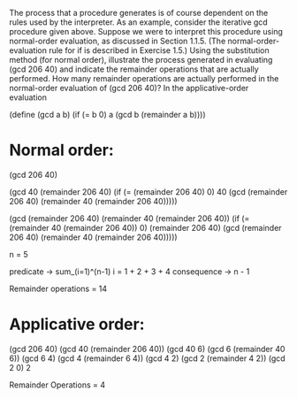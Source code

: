 The process that a procedure generates is
of course dependent on the rules used by the interpreter.
As an example, consider the iterative gcd procedure given
above. Suppose we were to interpret this procedure using
normal-order evaluation, as discussed in Section 1.1.5. (The
normal-order-evaluation rule for if is described in Exercise
1.5.) Using the substitution method (for normal order),
illustrate the process generated in evaluating (gcd 206 40) and
indicate the remainder operations that are actually performed.
How many remainder operations are actually performed
in the normal-order evaluation of (gcd 206 40)?
In the applicative-order evaluation

(define (gcd a b)
  (if (= b 0)
  a
  (gcd b (remainder a b))))

# Normal order:

(gcd 206 40)

(gcd 40 (remainder 206 40)
  (if (= (remainder 206 40) 0)
      40
      (gcd (remainder 206 40) (remainder 40 (remainder 206 40)))))

(gcd (remainder 206 40) (remainder 40 (remainder 206 40))
  (if (= (remainder 40 (remainder 206 40)) 0)
      (remainder 206 40)
      (gcd
        (remainder 206 40)
        (remainder 40 (remainder 206 40)))))

n = 5

predicate -> sum_(i=1)^(n-1) i = 1 + 2 + 3 + 4
consequence -> n - 1

Remainder operations = 14

# Applicative order:

(gcd 206 40)
(gcd 40 (remainder 206 40))
(gcd 40 6)
(gcd 6 (remainder 40 6))
(gcd 6 4)
(gcd 4 (remainder 6 4))
(gcd 4 2)
(gcd 2 (remainder 4 2))
(gcd 2 0)
2

Remainder Operations = 4
